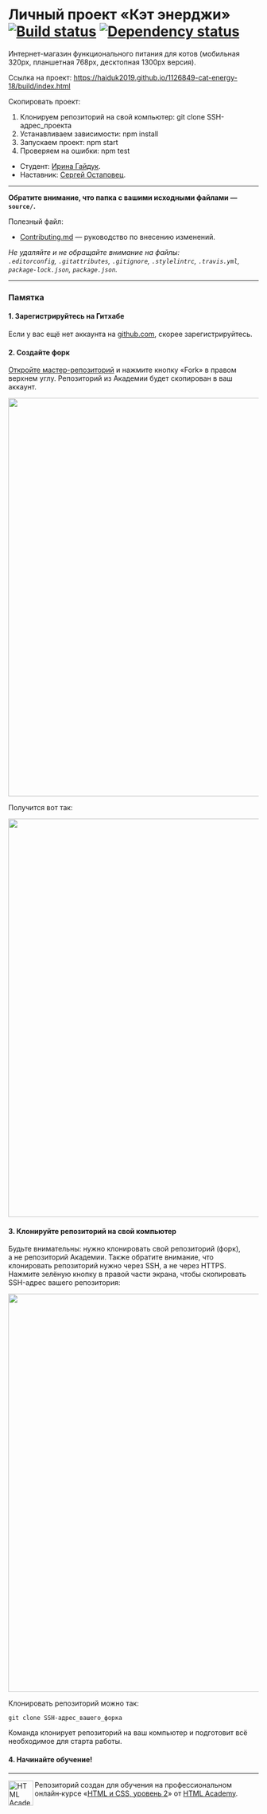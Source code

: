 ﻿# Личный проект «Кэт энерджи» [![Build status][travis-image]][travis-url] [![Dependency status][dependency-image]][dependency-url]

Интернет-магазин функционального питания для котов (мобильная 320px, планшетная 768px, десктопная 1300px версия).

Ссылка на проект: https://haiduk2019.github.io/1126849-cat-energy-18/build/index.html

Скопировать проект:

1. Клонируем репозиторий на свой компьютер:
 git clone SSH-адрес_проекта
2. Устанавливаем зависимости: 
 npm install
3. Запускаем проект: 
 npm start
3. Проверяем на ошибки:
 npm test


* Студент: [Ирина Гайдук](https://up.htmlacademy.ru/adaptive/18/user/1126849).
* Наставник: [Сергей Остаповец](https://htmlacademy.ru/profile/seraphim).

---

**Обратите внимание, что папка с вашими исходными файлами — `source/`.**

Полезный файл:

- [Contributing.md](Contributing.md) — руководство по внесению изменений.

_Не удаляйте и не обращайте внимание на файлы:_<br>
_`.editorconfig`, `.gitattributes`, `.gitignore`, `.stylelintrc`, `.travis.yml`, `package-lock.json`, `package.json`._

---

### Памятка

#### 1. Зарегистрируйтесь на Гитхабе

Если у вас ещё нет аккаунта на [github.com](https://github.com/join), скорее зарегистрируйтесь.

#### 2. Создайте форк

[Откройте мастер-репозиторий](https://github.com/htmlacademy-adaptive/1126849-cat-energy-18) и нажмите кнопку «Fork» в правом верхнем углу. Репозиторий из Академии будет скопирован в ваш аккаунт.

<img width="800" alt="" src="https://user-images.githubusercontent.com/10909/60808133-3a7ace00-a190-11e9-9d29-401b02036a9c.jpg">

Получится вот так:

<img width="800" alt="" src="https://user-images.githubusercontent.com/10909/60808135-3a7ace00-a190-11e9-9a8d-7390b3784c65.jpg">

#### 3. Клонируйте репозиторий на свой компьютер

Будьте внимательны: нужно клонировать свой репозиторий (форк), а не репозиторий Академии. Также обратите внимание, что клонировать репозиторий нужно через SSH, а не через HTTPS. Нажмите зелёную кнопку в правой части экрана, чтобы скопировать SSH-адрес вашего репозитория:

<img width="800" alt="" src="https://user-images.githubusercontent.com/10909/60808136-3a7ace00-a190-11e9-884f-24621e62b29a.jpg">

Клонировать репозиторий можно так:

```
git clone SSH-адрес_вашего_форка
```

Команда клонирует репозиторий на ваш компьютер и подготовит всё необходимое для старта работы.

#### 4. Начинайте обучение!

---

<a href="https://htmlacademy.ru/intensive/adaptive"><img align="left" width="50" height="50" alt="HTML Academy" src="https://up.htmlacademy.ru/static/img/intensive/adaptive/logo-for-github-2.png"></a>

Репозиторий создан для обучения на профессиональном онлайн‑курсе «[HTML и CSS, уровень 2](https://htmlacademy.ru/intensive/adaptive)» от [HTML Academy](https://htmlacademy.ru).

[travis-image]: https://travis-ci.com/htmlacademy-adaptive/1126849-cat-energy-18.svg?branch=master
[travis-url]: https://travis-ci.com/htmlacademy-adaptive/1126849-cat-energy-18
[dependency-image]: https://david-dm.org/htmlacademy-adaptive/1126849-cat-energy-18/dev-status.svg?style=flat-square
[dependency-url]: https://david-dm.org/htmlacademy-adaptive/1126849-cat-energy-18?type=dev

